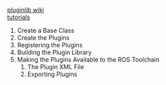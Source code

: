 [pluginlib wiki](http://wiki.ros.org/pluginlib)  
[tutorials](http://wiki.ros.org/pluginlib/Tutorials/Writing%20and%20Using%20a%20Simple%20Plugin)  
1. Create a Base Class
2. Create the Plugins
3. Registering the Plugins
4. Building the Plugin Library
5. Making the Plugins Available to the ROS Toolchain
   1. The Plugin XML File
   2. Exporting Plugins
